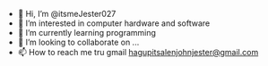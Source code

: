 - 👋 Hi, I’m @itsmeJester027
- 👀 I’m interested in computer hardware and software
- 🌱 I’m currently learning programming
- 💞️ I’m looking to collaborate on ...
- 📫 How to reach me tru gmail hagupitsalenjohnjester@gmail.com

<!---
itsmeJester027/itsmeJester027 is a ✨ special ✨ repository because its `README.md` (this file) appears on your GitHub profile.
You can click the Preview link to take a look at your changes.
--->
